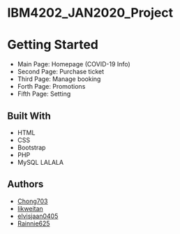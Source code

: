 # IBM4202_JAN2020_Project

# Getting Started
- Main Page: Homepage (COVID-19 Info)
- Second Page: Purchase ticket
- Third Page: Manage booking
- Forth Page: Promotions
- Fifth Page: Setting

## Built With
- HTML
- CSS
- Bootstrap
- PHP
- MySQL
LALALA
## Authors
- [Chong703](https://github.com/Chong703)
- [likweitan](https://github.com/Chong703)
- [elvisjaan0405](https://github.com/elvisjaan0405)
- [Rainnie625](https://github.com/Rainnie625)